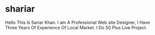 # shariar
Hello This Is Sariar Khan. I am A Professional Web site Designer, I Have Three Years Of Experience Of Local Market. I Do 50 Plus Live Project.
